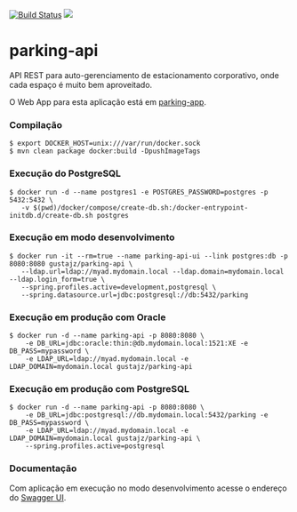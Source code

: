 [![Build Status](https://travis-ci.org/gustajz/parking-api.svg?branch=master)](https://travis-ci.org/gustajz/parking-api) [![](https://images.microbadger.com/badges/image/gustajz/parking-api.svg)](https://microbadger.com/images/gustajz/parking-api)

# parking-api

API REST para auto-gerenciamento de estacionamento corporativo, onde cada espaço é muito bem aproveitado.

O Web App para esta aplicação está em [parking-app](https://github.com/AlexandreSNeto/parking-app/).

### Compilação

	$ export DOCKER_HOST=unix:///var/run/docker.sock
	$ mvn clean package docker:build -DpushImageTags

### Execução do PostgreSQL

	$ docker run -d --name postgres1 -e POSTGRES_PASSWORD=postgres -p 5432:5432 \
	   -v $(pwd)/docker/compose/create-db.sh:/docker-entrypoint-initdb.d/create-db.sh postgres

### Execução em modo desenvolvimento

    $ docker run -it --rm=true --name parking-api-ui --link postgres:db -p 8080:8080 gustajz/parking-api \
       --ldap.url=ldap://myad.mydomain.local --ldap.domain=mydomain.local --ldap.login_form=true \
       --spring.profiles.active=development,postgresql \
       --spring.datasource.url=jdbc:postgresql://db:5432/parking
	
### Execução em produção com Oracle

    $ docker run -d --name parking-api -p 8080:8080 \
        -e DB_URL=jdbc:oracle:thin:@db.mydomain.local:1521:XE -e DB_PASS=mypassword \
        -e LDAP_URL=ldap://myad.mydomain.local -e LDAP_DOMAIN=mydomain.local gustajz/parking-api
        
### Execução em produção com PostgreSQL

    $ docker run -d --name parking-api -p 8080:8080 \
        -e DB_URL=jdbc:postgresql://db.mydomain.local:5432/parking -e DB_PASS=mypassword \
        -e LDAP_URL=ldap://myad.mydomain.local -e LDAP_DOMAIN=mydomain.local gustajz/parking-api \
        --spring.profiles.active=postgresql
        
### Documentação

Com aplicação em execução no modo desenvolvimento acesse o endereço do [Swagger UI](http://localhost:8080/api/swagger-ui.html).        
